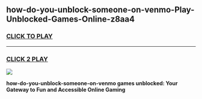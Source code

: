 
## how-do-you-unblock-someone-on-venmo-Play-Unblocked-Games-Online-z8aa4
<h3>
<a href="https://premium76.site?title=how-do-you-unblock-someone-on-venmo&ref=25A">CLICK TO PLAY</a></h3>
<hr>

<h3>
<a href="https://premium76.site?title=how-do-you-unblock-someone-on-venmo&ref=25A">CLICK 2 PLAY</a>
  
</h3>

<a href="https://premium76.site?title=how-do-you-unblock-someone-on-venmo&ref=25A"><img src="https://clearcache.store/games.png"></a>


**how-do-you-unblock-someone-on-venmo games unblocked: Your Gateway to Fun and Accessible Online Gaming**
